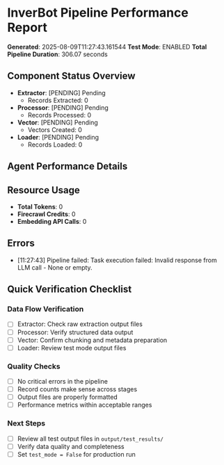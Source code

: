 # InverBot Pipeline Performance Report

**Generated**: 2025-08-09T11:27:43.161544
**Test Mode**: ENABLED
**Total Pipeline Duration**: 306.07 seconds

## Component Status Overview

- **Extractor**: [PENDING] Pending
  - Records Extracted: 0
- **Processor**: [PENDING] Pending
  - Records Processed: 0
- **Vector**: [PENDING] Pending
  - Vectors Created: 0
- **Loader**: [PENDING] Pending
  - Records Loaded: 0

## Agent Performance Details

## Resource Usage

- **Total Tokens**: 0
- **Firecrawl Credits**: 0
- **Embedding API Calls**: 0

## Errors

- [11:27:43] Pipeline failed: Task execution failed: Invalid response from LLM call - None or empty.

## Quick Verification Checklist

### Data Flow Verification
- [ ] Extractor: Check raw extraction output files
- [ ] Processor: Verify structured data output
- [ ] Vector: Confirm chunking and metadata preparation
- [ ] Loader: Review test mode output files

### Quality Checks
- [ ] No critical errors in the pipeline
- [ ] Record counts make sense across stages
- [ ] Output files are properly formatted
- [ ] Performance metrics within acceptable ranges

### Next Steps
- [ ] Review all test output files in `output/test_results/`
- [ ] Verify data quality and completeness
- [ ] Set `test_mode = False` for production run
